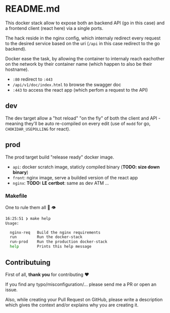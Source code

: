 # README.md

This docker stack allow to expose both an backend API (go in this case) and a 
frontend client (react here) via a single ports. 

The hack reside in the nginx config, which internaly redirect every request to 
the desired service based on the uri (`/api` in this case redirect to the go
backend).

Docker ease the task, by allowing the container to internaly reach eachother on 
the network by their container name (which happen to also be their hostname). 


- `:80` redirect to `:443`
- `/api/v1/doc/index.html` to browse the swagger doc
- `:443` to access the react app (which perfom a request to the API)

## dev

The dev target allow a "hot reload" "on the fly" of both the client and API - 
meaning they'll be auto re-compiled on every edit (use of `modd` for go, 
`CHOKIDAR_USEPOLLING` for react).

## prod

The prod target build "release ready" docker image. 

- `api`: docker scratch image, staticly compiled binary (**TODO: size down binary**)
- `front`: nginx image, serve a builded version of the react app
- `nginx`: **TODO: LE certbot**: same as dev ATM ...

### Makefile

One to rule them all :ring: :eye:

```bash
16:25:51 ❯ make help
Usage: 

  nginx-req   Build the nginx requirements
  run         Run the docker-stack
  run-prod    Run the production docker-stack
  help        Prints this help message
```

## Contributuing

First of all, **thank you** for contributing :hearts:

If you find any typo/misconfiguration/... please send me a PR or open an issue.

Also, while creating your Pull Request on GitHub, please write a description 
which gives the context and/or explains why you are creating it.

